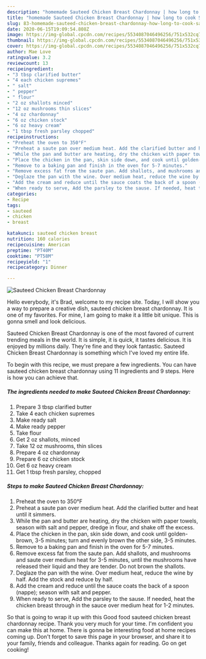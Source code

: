 ```yaml
---
description: "homemade Sauteed Chicken Breast Chardonnay | how long to cook Sauteed Chicken Breast Chardonnay"
title: "homemade Sauteed Chicken Breast Chardonnay | how long to cook Sauteed Chicken Breast Chardonnay"
slug: 83-homemade-sauteed-chicken-breast-chardonnay-how-long-to-cook-sauteed-chicken-breast-chardonnay
date: 2020-06-15T19:09:54.808Z
image: https://img-global.cpcdn.com/recipes/5534087046496256/751x532cq70/sauteed-chicken-breast-chardonnay-recipe-main-photo.jpg
thumbnail: https://img-global.cpcdn.com/recipes/5534087046496256/751x532cq70/sauteed-chicken-breast-chardonnay-recipe-main-photo.jpg
cover: https://img-global.cpcdn.com/recipes/5534087046496256/751x532cq70/sauteed-chicken-breast-chardonnay-recipe-main-photo.jpg
author: Mae Love
ratingvalue: 3.2
reviewcount: 13
recipeingredient:
- "3 tbsp clarified butter"
- "4 each chicken supremes"
- " salt"
- " pepper"
- " flour"
- "2 oz shallots minced"
- "12 oz mushrooms thin slices"
- "4 oz chardonnay"
- "6 oz chicken stock"
- "6 oz heavy cream"
- "1 tbsp fresh parsley chopped"
recipeinstructions:
- "Preheat the oven to 350°F"
- "Preheat a saute pan over medium heat. Add the clarified butter and heat until it simmers."
- "While the pan and butter are heating, dry the chicken with paper towels, season with salt and pepper, dredge in flour, and shake off the excess."
- "Place the chicken in the pan, skin side down, and cook until golden-brown, 3-5 minutes; turn and evenly brown the other side, 3-5 minutes."
- "Remove to a baking pan and finish in the oven for 5-7 minutes."
- "Remove excess fat from the saute pan. Add shallots, and mushrooms and saute over medium heat for 3-5 minutes, until the mushrooms have released their liquid and they are tender. Do not brown the shallots."
- "Deglaze the pan with the wine. Over medium heat, reduce the wine by half. Add the stock and reduce by half."
- "Add the cream and reduce until the sauce coats the back of a spoon (nappe); season with salt and pepper."
- "When ready to serve, Add the parsley to the sause. If needed, heat the chicken breast through in the sauce over medium heat for 1-2 minutes."
categories:
- Recipe
tags:
- sauteed
- chicken
- breast

katakunci: sauteed chicken breast 
nutrition: 160 calories
recipecuisine: American
preptime: "PT40M"
cooktime: "PT58M"
recipeyield: "1"
recipecategory: Dinner

---
```



![Sauteed Chicken Breast Chardonnay](https://img-global.cpcdn.com/recipes/5534087046496256/751x532cq70/sauteed-chicken-breast-chardonnay-recipe-main-photo.jpg)

Hello everybody, it's Brad, welcome to my recipe site. Today, I will show you a way to prepare a creative dish, sauteed chicken breast chardonnay. It is one of my favorites. For mine, I am going to make it a little bit unique. This is gonna smell and look delicious.



Sauteed Chicken Breast Chardonnay is one of the most favored of current trending meals in the world. It is simple, it is quick, it tastes delicious. It is enjoyed by millions daily. They're fine and they look fantastic. Sauteed Chicken Breast Chardonnay is something which I've loved my entire life.


To begin with this recipe, we must prepare a few ingredients. You can have sauteed chicken breast chardonnay using 11 ingredients and 9 steps. Here is how you can achieve that.

<!--inarticleads1-->

##### The ingredients needed to make Sauteed Chicken Breast Chardonnay:

1. Prepare 3 tbsp clarified butter
1. Take 4 each chicken supremes
1. Make ready  salt
1. Make ready  pepper
1. Take  flour
1. Get 2 oz shallots, minced
1. Take 12 oz mushrooms, thin slices
1. Prepare 4 oz chardonnay
1. Prepare 6 oz chicken stock
1. Get 6 oz heavy cream
1. Get 1 tbsp fresh parsley, chopped




<!--inarticleads2-->

##### Steps to make Sauteed Chicken Breast Chardonnay:

1. Preheat the oven to 350°F
1. Preheat a saute pan over medium heat. Add the clarified butter and heat until it simmers.
1. While the pan and butter are heating, dry the chicken with paper towels, season with salt and pepper, dredge in flour, and shake off the excess.
1. Place the chicken in the pan, skin side down, and cook until golden-brown, 3-5 minutes; turn and evenly brown the other side, 3-5 minutes.
1. Remove to a baking pan and finish in the oven for 5-7 minutes.
1. Remove excess fat from the saute pan. Add shallots, and mushrooms and saute over medium heat for 3-5 minutes, until the mushrooms have released their liquid and they are tender. Do not brown the shallots.
1. Deglaze the pan with the wine. Over medium heat, reduce the wine by half. Add the stock and reduce by half.
1. Add the cream and reduce until the sauce coats the back of a spoon (nappe); season with salt and pepper.
1. When ready to serve, Add the parsley to the sause. If needed, heat the chicken breast through in the sauce over medium heat for 1-2 minutes.




So that is going to wrap it up with this Good food sauteed chicken breast chardonnay recipe. Thank you very much for your time. I'm confident you can make this at home. There is gonna be interesting food at home recipes coming up. Don't forget to save this page in your browser, and share it to your family, friends and colleague. Thanks again for reading. Go on get cooking!
